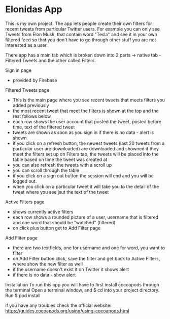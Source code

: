 # Elonidas App

This is my own project.
The app lets people create their own filters for recent tweets from particular Twitter users.
For example you can only see Tweets from Elon Musk, that contain word "Tesla" and see it in your own filtered feed so that you don't have to go through other stuff you are not interested as a user.

There app has a main tab which is broken down into 2 parts -> native tab - Filtered Tweets and the other called Filters.



Sign in page
- provided by Firebase 


Filtered Tweets page
- This is the main page where you see recent tweets that meets filters you added previously
- the most recent tweet that meet the filters is shown at the top and the rest follows below
- each row shows the user account that posted the tweet, posted before time, text of the filtered tweet
- tweets are shown as soon as you sign in if there is no data - alert is shown
- if you click on a refresh button, the newest tweets (last 20 tweets from a particular user are downloaded) are downloaded and showned if they meet the filters set up on Filters tab, the tweets will be placed into the table based on time the tweet was created at
- you can also refresh the tweets with a scroll up
- you can scroll through the table 
- if you click on a sign out button the session will end and you will be logged out.
- when you click on a particular tweet it will take you to the detail of the tweet where you see jsut the text of the tweet


Active Filters page
- shows currently active filters 
- each row shows a rounded picture of a user, username that is filtered and one word that should be "watched" (filtered)
- on click plus button get to Add Filter page


Add Filter page
- there are two textfields, one for username and one for word, you want to filter
- on Add Filter button click, save the filter and get back to Active Filters, where show the new filter as well
- if the username doesn't exist it on Twitter it shows alert
- if there is no data - show alert




Installation
To run this app you will have to first install cocoapods through the terminal
Open a terminal window, and $ cd into your project directory.
Run $ pod install

if you have any troubles check the official website: https://guides.cocoapods.org/using/using-cocoapods.html


